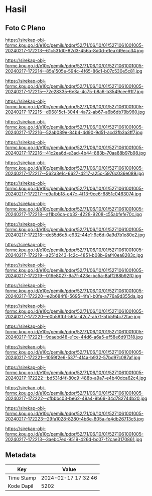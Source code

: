 # Hasil

## Foto C Plano

https://sirekap-obj-formc.kpu.go.id/e10c/pemilu/pdpr/52/71/06/10/01/5271061001005-20240217-172213--61c531d0-82d3-456a-8d0d-e1ea7d9ecc34.jpg

https://sirekap-obj-formc.kpu.go.id/e10c/pemilu/pdpr/52/71/06/10/01/5271061001005-20240217-172214--85a1505e-594c-4f65-86c1-b07c530e5c81.jpg

https://sirekap-obj-formc.kpu.go.id/e10c/pemilu/pdpr/52/71/06/10/01/5271061001005-20240217-172215--72e28335-6e3a-4c75-b8a6-b3549cee91f7.jpg

https://sirekap-obj-formc.kpu.go.id/e10c/pemilu/pdpr/52/71/06/10/01/5271061001005-20240217-172215--d96815cf-3044-4a72-ab67-a6b6db79b960.jpg

https://sirekap-obj-formc.kpu.go.id/e10c/pemilu/pdpr/52/71/06/10/01/5271061001005-20240217-172216--52ab089e-84b4-4d90-9d51-acd3fb3a3ff7.jpg

https://sirekap-obj-formc.kpu.go.id/e10c/pemilu/pdpr/52/71/06/10/01/5271061001005-20240217-172216--41c2ea6d-e3ad-4b44-883b-70aa88b97b98.jpg

https://sirekap-obj-formc.kpu.go.id/e10c/pemilu/pdpr/52/71/06/10/01/5271061001005-20240217-172217--562a3e1c-6627-4217-a25c-5976c036e089.jpg

https://sirekap-obj-formc.kpu.go.id/e10c/pemilu/pdpr/52/71/06/10/01/5271061001005-20240217-172217--e9afbb18-e47c-4f13-9ce6-6851c0463074.jpg

https://sirekap-obj-formc.kpu.go.id/e10c/pemilu/pdpr/52/71/06/10/01/5271061001005-20240217-172218--af1bc6ca-db32-4228-9208-c55abfefe70c.jpg

https://sirekap-obj-formc.kpu.go.id/e10c/pemilu/pdpr/52/71/06/10/01/5271061001005-20240217-172218--dc55d6d5-c932-44e1-9c6d-0a9d7b1e80e2.jpg

https://sirekap-obj-formc.kpu.go.id/e10c/pemilu/pdpr/52/71/06/10/01/5271061001005-20240217-172219--a251d243-1c2c-4851-b08b-9af40ea8283c.jpg

https://sirekap-obj-formc.kpu.go.id/e10c/pemilu/pdpr/52/71/06/10/01/5271061001005-20240217-172219--019e8027-9a7f-423e-bc5a-8aff288b92f0.jpg

https://sirekap-obj-formc.kpu.go.id/e10c/pemilu/pdpr/52/71/06/10/01/5271061001005-20240217-172220--e2b684f8-5695-4fa1-b0fe-a776a9d355da.jpg

https://sirekap-obj-formc.kpu.go.id/e10c/pemilu/pdpr/52/71/06/10/01/5271061001005-20240217-172220--e0b59fbf-56fa-42c7-a571-5fb594c72fae.jpg

https://sirekap-obj-formc.kpu.go.id/e10c/pemilu/pdpr/52/71/06/10/01/5271061001005-20240217-172221--9daebd48-e1ce-44d6-a6a5-af58e6d91318.jpg

https://sirekap-obj-formc.kpu.go.id/e10c/pemilu/pdpr/52/71/06/10/01/5271061001005-20240217-172221--1059f2e6-537f-4f4a-b932-57bd97c087af.jpg

https://sirekap-obj-formc.kpu.go.id/e10c/pemilu/pdpr/52/71/06/10/01/5271061001005-20240217-172222--bd531d4f-80c9-488b-a9a7-e4b40dca62c4.jpg

https://sirekap-obj-formc.kpu.go.id/e10c/pemilu/pdpr/52/71/06/10/01/5271061001005-20240217-172222--cfbbbc03-be62-49a4-9b69-34d782744b20.jpg

https://sirekap-obj-formc.kpu.go.id/e10c/pemilu/pdpr/52/71/06/10/01/5271061001005-20240217-172223--29fa1028-8280-4b6e-805a-fe4db26713c5.jpg

https://sirekap-obj-formc.kpu.go.id/e10c/pemilu/pdpr/52/71/06/10/01/5271061001005-20240217-172213--3aebc7ed-9519-426d-bc07-f2cae3170861.jpg


## Metadata

| Key        | Value               |
| ---------- | ------------------- |
| Time Stamp | 2024-02-17 17:32:46 |
| Kode Dapil | 5202                |



